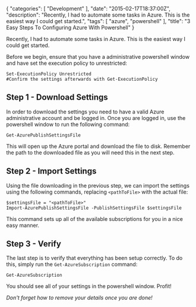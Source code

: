 {
   "categories": [ "Development" ],
   "date": "2015-02-17T18:37:00Z",
   "description": "Recently, I had to automate some tasks in Azure. This is the easiest way I could get started.",
   "tags": [ "azure", "powershell" ],
   "title": "3 Easy Steps To Configuring Azure With Powershell"
}

Recently, I had to automate some tasks in Azure. This is the easiest way I could get started.
<!--more-->

Before we begin, ensure that you have a administrative powershell window and have set the execution policy to unrestricted:

    Set-ExecutionPolicy Unrestricted
    #Confirm the settings afterwards with Get-ExecutionPolicy

## Step 1 - Download Settings

In order to download the settings you need to have a valid Azure administrative account and be logged in. Once you are logged in, use the powershell window to run the following command:

    Get-AzurePublishSettingsFile

This will open up the Azure portal and download the file to disk. Remember the path to the downloaded file as you will need this in the next step.

## Step 2 - Import Settings

Using the file downloading in the previous step, we can import the settings using the following commands, replacing `<pathToFile>` with the actual file:

    $settingsFile = "<pathToFile>"
    Import-AzurePublishSettingsFile -PublishSettingsFile $settingsFile

This command sets up all of the available subscriptions for you in a nice easy manner.

## Step 3 - Verify

The last step is to verify that everything has been setup correctly. To do this, simply run the `Get-AzureSubscription` command:

    Get-AzureSubscription

You should see all of your settings in the powershell window. Profit!

*Don't forget how to remove your details once you are done!*
